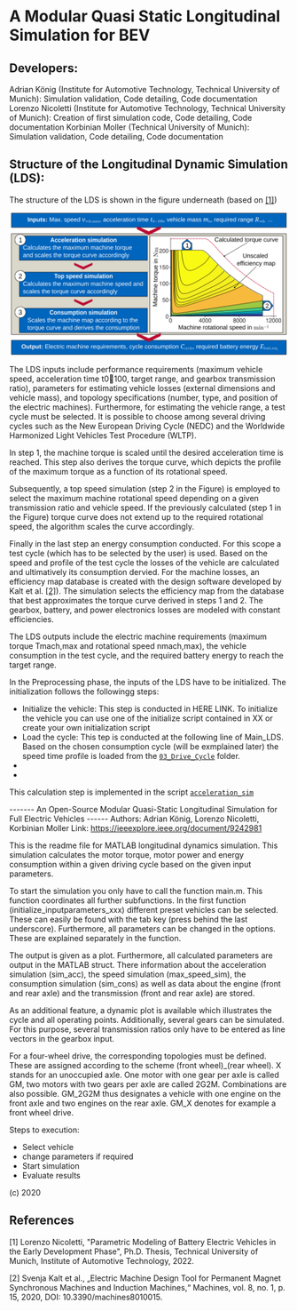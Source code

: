 <h1><a ...section link code />A Modular Quasi Static Longitudinal Simulation for BEV</h1>
<h2><a ...section link code />Developers:</h2>
Adrian König (Institute for Automotive Technology, Technical University of Munich): Simulation validation, Code detailing, Code documentation
Lorenzo Nicoletti (Institute for Automotive Technology, Technical University of Munich): Creation of first simulation code, Code detailing, Code documentation
Korbinian Moller (Technical University of Munich): Simulation validation, Code detailing, Code documentation

<h2><a ...section link code />Structure of the Longitudinal Dynamic Simulation (LDS):</h2>

The structure of the LDS is shown in the figure underneath (based on [[1]](#1))

<div align="center">
<img src="/04_Visualization/LDS_structure.svg?raw=true"
 alt="Structure of the LDS"
title="Structure of the LDS"
width = "555px"
/>
</div>

The LDS inputs include performance requirements (maximum vehicle speed, acceleration time t0􀀀100, target range, and gearbox transmission ratio), parameters for estimating vehicle losses (external dimensions and vehicle mass), and topology specifications (number, type, and position of the electric machines). Furthermore, for estimating the vehicle range, a test cycle must be selected. It is possible to choose among several driving cycles such as the New European Driving Cycle (NEDC) and the Worldwide Harmonized Light Vehicles Test Procedure (WLTP).

In step 1, the machine torque is scaled until the desired acceleration time is reached. This step also derives the torque curve, which depicts the profile of the maximum torque as a function of its rotational speed. 

Subsequently, a top speed simulation (step 2 in the Figure) is employed to select the maximum machine rotational speed depending on a given transmission ratio and vehicle speed. If the previously calculated (step 1 in the Figure) torque curve does not extend up to the required rotational speed, the algorithm scales the curve accordingly. 

Finally in the last step an energy consumption conducted. For this scope a test cycle (which has to be selected by the user) is used. Based on the speed and profile of the test cycle the losses of the vehicle are calculated and ultimatively its consumption dervied. For the machine losses, an efficiency map database is created with the design software developed by Kalt et al. [[2]](#2)). The simulation selects the efficiency map from the database that best approximates the torque curve derived in steps 1 and 2. The gearbox, battery, and power electronics losses are modeled with constant efficiencies. 

The LDS outputs include the electric machine requirements (maximum torque Tmach,max and rotational speed nmach,max), the vehicle consumption in the test cycle, and the required battery energy to reach the target range.




In the Preprocessing phase, the inputs of the LDS have to be initialized. The initialization follows the followingg steps:
- Initialize the vehicle: This step is conducted in HERE LINK. To initialize the vehicle you can use one of the initialize script contained in XX or create your own initialization script
- Load the cycle: This tep is conducted at the following line of Main_LDS. Based on the chosen consumption cycle (will be exmplained later) the speed time profile is loaded from the  [```03_Drive_Cycle```](../03_Drive_Cycle/) folder.
- 
- 

This calculation step is implemented in the script [```acceleration_sim```](../01_Functions/simulation_functions/acceleration_sim.m)

------- An Open-Source Modular Quasi-Static Longitudinal Simulation for Full Electric Vehicles ------
Authors: Adrian König, Lorenzo Nicoletti, Korbinian Moller
Link: https://ieeexplore.ieee.org/document/9242981

This is the readme file for MATLAB longitudinal dynamics simulation. This simulation calculates the motor torque, motor power and energy consumption within a given driving cycle based on the given input parameters. 

To start the simulation you only have to call the function main.m. This function coordinates all further subfunctions. In the first function (initialize_inputparameters_xxx) different preset vehicles can be selected. These can easily be found with the tab key (press behind the last underscore). Furthermore, all parameters can be changed in the options. These are explained separately in the function. 

The output is given as a plot. Furthermore, all calculated parameters are output in the MATLAB struct. There information about the acceleration simulation (sim_acc), the speed simulation (max_speed_sim), the consumption simulation (sim_cons) as well as data about the engine (front and rear axle) and the transmission (front and rear axle) are stored. 

As an additional feature, a dynamic plot is available which illustrates the cycle and all operating points. Additionally, several gears can be simulated. For this purpose, several transmission ratios only have to be entered as line vectors in the gearbox input. 

For a four-wheel drive, the corresponding topologies must be defined. These are assigned according to the scheme (front wheel)_(rear wheel). X stands for an unoccupied axle. One motor with one gear per axle is called GM, two motors with two gears per axle are called 2G2M. Combinations are also possible. GM_2G2M thus designates a vehicle with one engine on the front axle and two engines on the rear axle. GM_X denotes for example a front wheel drive. 

Steps to execution:
- Select vehicle
- change parameters if required
- Start simulation
- Evaluate results



(c) 2020


## References
<a id="1">[1]</a> Lorenzo Nicoletti, "Parametric Modeling of Battery Electric Vehicles in the Early Development Phase", Ph.D. Thesis, Technical University of Munich, Institute of Automotive Technology, 2022.

<a id="2">[2]</a> Svenja Kalt et al., „Electric Machine Design Tool for Permanent Magnet Synchronous Machines and Induction Machines,“ Machines, vol. 8, no. 1, p. 15, 2020, DOI: 10.3390/machines8010015.

